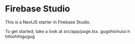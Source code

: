 # Firebase Studio

This is a NextJS starter in Firebase Studio.

To get started, take a look at src/app/page.tsx.
gugohiohuiui h hihiohihigugug
